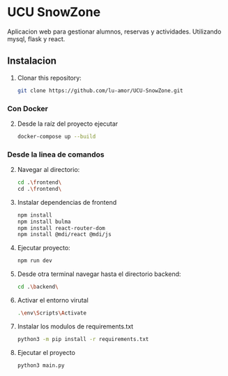 # UCU SnowZone

Aplicacion web para gestionar alumnos, reservas y actividades. Utilizando mysql, flask y react.

## Instalacion
1. Clonar this repository:
   ```bash
   git clone https://github.com/lu-amor/UCU-SnowZone.git

### Con Docker
2. Desde la raíz del proyecto ejecutar
   ```bash
   docker-compose up --build

### Desde la linea de comandos

2. Navegar al directorio:
   ```bash
   cd .\frontend\
   cd .\frontend\

3. Instalar dependencias de frontend
   ```bash
   npm install
   npm install bulma
   npm install react-router-dom
   npm install @mdi/react @mdi/js

4. Ejecutar proyecto:
   ```bash
   npm run dev

5. Desde otra terminal navegar hasta el directorio backend:
   ```bash
   cd .\backend\

6. Activar el entorno virutal
   ```bash
   .\env\Scripts\Activate

7. Instalar los modulos de requirements.txt
   ```bash
   python3 -m pip install -r requirements.txt

8. Ejecutar el proyecto
   ```bash
   python3 main.py
   
